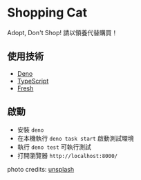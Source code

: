 # Shopping Cat 

Adopt, Don't Shop! 請以領養代替購買！

## 使用技術

- [Deno](https://deno.land/)
- [TypeScript](https://www.typescriptlang.org/)
- [Fresh](https://fresh.deno.dev/)

## 啟動

- 安裝 `deno`
- 在本機執行 `deno task start` 啟動測試環境
- 執行 `deno test` 可執行測試
- 打開瀏覽器 `http://localhost:8000/`

photo credits: [unsplash](https://unsplash.com/)


